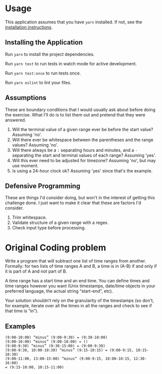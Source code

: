 # Usage
This application assumes that you have `yarn` installed. If not, see the [installation instructions](https://yarnpkg.com/en/docs/install).

## Installing the Application
Run `yarn` to install the project dependencies.

Run `yarn test` to run tests in watch mode for active development.

Run `yarn test:once` to run tests once.

Run `yarn eslint` to lint your files.

## Assumptions
These are boundary conditions that I would usually ask about before doing the exercise. What I'll do is to list them out and pretend that they were answered.
1. Will the terminal value of a given range ever be before the start value? Assuming 'no'.
2. Will there ever be whitespace between the parentheses and the range values? Assuming 'no'.
3. Will there always be a `:` separating hours and minutes, and a `-` separating the start and terminal values of each range? Assuming 'yes'.
4. Will this ever need to be adjusted for timezone? Assuming 'no', but may use moment.
5. Is using a 24-hour clock ok? Assuming 'yes' since that's the example.

## Defensive Programming
These are things I'd consider doing, but won't in the interest of getting this challenge done. I just want to make it clear that these are factors I'd consider.
1. Trim whitespace.
2. Validate structure of a given range with a regex.
3. Check input type before processing.

# Original Coding problem
Write a program that will subtract one list of time ranges from another. Formally: for two
lists of time ranges A and B, a time is in (A-B) if and only if it is part of A and not part of
B.

A time range has a start time and an end time. You can define times and time ranges
however you want (Unix timestamps, date/time objects in your preferred language, the
actual string “start-end”, etc).

Your solution shouldn’t rely on the granularity of the timestamps (so don’t, for example,
iterate over all the times in all the ranges and check to see if that time is “in”).

## Examples
```
(9:00-10:00) “minus” (9:00-9:30) = (9:30-10:00)
(9:00-10:00) “minus” (9:00-10:00) = ()
(9:00-9:30) “minus” (9:30-15:00) = (9:00-9:30)
(9:00-9:30, 10:00-10:30) “minus” (9:15-10:15) = (9:00-9:15, 10:15-10:30)
(9:00-11:00, 13:00-15:00) “minus” (9:00-9:15, 10:00-10:15, 12:30-16:00)
= (9:15-10:00, 10:15-11:00)
```

